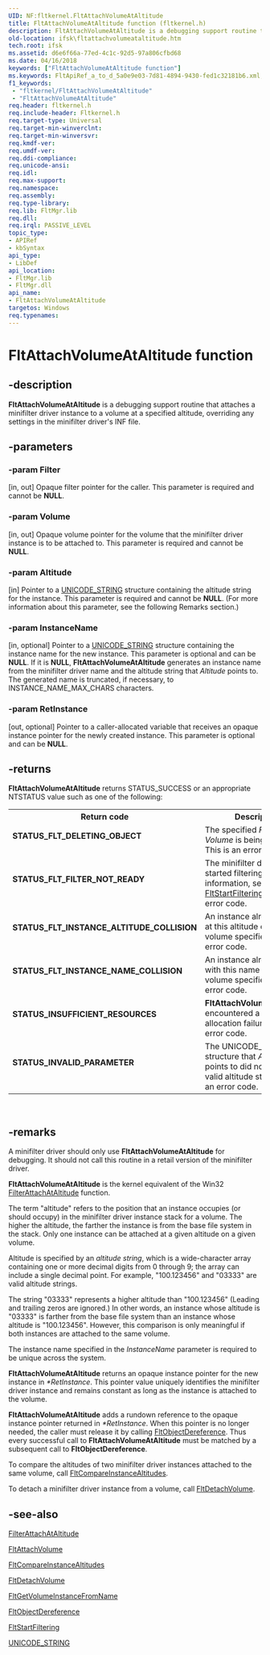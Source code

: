 ```yaml
---
UID: NF:fltkernel.FltAttachVolumeAtAltitude
title: FltAttachVolumeAtAltitude function (fltkernel.h)
description: FltAttachVolumeAtAltitude is a debugging support routine that attaches a minifilter driver instance to a volume at a specified altitude, overriding any settings in the minifilter driver's INF file.
old-location: ifsk\fltattachvolumeataltitude.htm
tech.root: ifsk
ms.assetid: d6e6f66a-77ed-4c1c-92d5-97a806cfbd68
ms.date: 04/16/2018
keywords: ["FltAttachVolumeAtAltitude function"]
ms.keywords: FltApiRef_a_to_d_5a0e9e03-7d81-4894-9430-fed1c32181b6.xml, FltAttachVolumeAtAltitude, FltAttachVolumeAtAltitude routine [Installable File System Drivers], fltkernel/FltAttachVolumeAtAltitude, ifsk.fltattachvolumeataltitude
f1_keywords:
 - "fltkernel/FltAttachVolumeAtAltitude"
 - "FltAttachVolumeAtAltitude"
req.header: fltkernel.h
req.include-header: Fltkernel.h
req.target-type: Universal
req.target-min-winverclnt: 
req.target-min-winversvr: 
req.kmdf-ver: 
req.umdf-ver: 
req.ddi-compliance: 
req.unicode-ansi: 
req.idl: 
req.max-support: 
req.namespace: 
req.assembly: 
req.type-library: 
req.lib: FltMgr.lib
req.dll: 
req.irql: PASSIVE_LEVEL
topic_type:
- APIRef
- kbSyntax
api_type:
- LibDef
api_location:
- FltMgr.lib
- FltMgr.dll
api_name:
- FltAttachVolumeAtAltitude
targetos: Windows
req.typenames: 
---
```


# FltAttachVolumeAtAltitude function


## -description


<b>FltAttachVolumeAtAltitude</b> is a debugging support routine that attaches a minifilter driver instance to a volume at a specified altitude, overriding any settings in the minifilter driver's INF file. 


## -parameters




### -param Filter 
[in, out]
Opaque filter pointer for the caller. This parameter is required and cannot be <b>NULL</b>. 


### -param Volume 
[in, out]
Opaque volume pointer for the volume that the minifilter driver instance is to be attached to. This parameter is required and cannot be <b>NULL</b>. 


### -param Altitude 
[in]
Pointer to a <a href="https://docs.microsoft.com/windows/desktop/api/ntdef/ns-ntdef-_unicode_string">UNICODE_STRING</a> structure containing the altitude string for the instance. This parameter is required and cannot be <b>NULL</b>. (For more information about this parameter, see the following Remarks section.) 


### -param InstanceName 
[in, optional]
Pointer to a <a href="https://docs.microsoft.com/windows/desktop/api/ntdef/ns-ntdef-_unicode_string">UNICODE_STRING</a> structure containing the instance name for the new instance. This parameter is optional and can be <b>NULL</b>. If it is <b>NULL</b>, <b>FltAttachVolumeAtAltitude</b> generates an instance name from the minifilter driver name and the altitude string that <i>Altitude </i>points to. The generated name is truncated, if necessary, to INSTANCE_NAME_MAX_CHARS characters. 


### -param RetInstance 
[out, optional]
Pointer to a caller-allocated variable that receives an opaque instance pointer for the newly created instance. This parameter is optional and can be <b>NULL</b>. 


## -returns



<b>FltAttachVolumeAtAltitude</b> returns STATUS_SUCCESS or an appropriate NTSTATUS value such as one of the following: 

<table>
<tr>
<th>Return code</th>
<th>Description</th>
</tr>
<tr>
<td width="40%">
<dl>
<dt><b>STATUS_FLT_DELETING_OBJECT</b></dt>
</dl>
</td>
<td width="60%">
The specified <i>Filter</i> or <i>Volume</i> is being torn down. This is an error code. 

</td>
</tr>
<tr>
<td width="40%">
<dl>
<dt><b>STATUS_FLT_FILTER_NOT_READY</b></dt>
</dl>
</td>
<td width="60%">
The minifilter driver has not started filtering. For more information, see <a href="https://docs.microsoft.com/windows-hardware/drivers/ddi/fltkernel/nf-fltkernel-fltstartfiltering">FltStartFiltering</a>. This is an error code. 

</td>
</tr>
<tr>
<td width="40%">
<dl>
<dt><b>STATUS_FLT_INSTANCE_ALTITUDE_COLLISION</b></dt>
</dl>
</td>
<td width="60%">
An instance already exists at this altitude on the volume specified. This is an error code. 

</td>
</tr>
<tr>
<td width="40%">
<dl>
<dt><b>STATUS_FLT_INSTANCE_NAME_COLLISION</b></dt>
</dl>
</td>
<td width="60%">
An instance already exists with this name on the volume specified. This is an error code. 

</td>
</tr>
<tr>
<td width="40%">
<dl>
<dt><b>STATUS_INSUFFICIENT_RESOURCES</b></dt>
</dl>
</td>
<td width="60%">
<b>FltAttachVolumeAtAltitude</b> encountered a pool allocation failure. This is an error code. 

</td>
</tr>
<tr>
<td width="40%">
<dl>
<dt><b>STATUS_INVALID_PARAMETER</b></dt>
</dl>
</td>
<td width="60%">
The UNICODE_STRING structure that <i>Altitude</i> points to did not contain a valid altitude string. This is an error code. 

</td>
</tr>
</table>
 




## -remarks



A minifilter driver should only use <b>FltAttachVolumeAtAltitude</b> for debugging. It should not call this routine in a retail version of the minifilter driver. 

<b>FltAttachVolumeAtAltitude</b> is the kernel equivalent of the Win32 <a href="https://docs.microsoft.com/windows/win32/api/fltuser/nf-fltuser-filterattachataltitude">FilterAttachAtAltitude</a> function. 

The term "altitude" refers to the position that an instance occupies (or should occupy) in the minifilter driver instance stack for a volume. The higher the altitude, the farther the instance is from the base file system in the stack. Only one instance can be attached at a given altitude on a given volume. 

Altitude is specified by an <i>altitude string</i>, which is a wide-character array containing one or more decimal digits from 0 through 9; the array can include a single decimal point. For example, "100.123456" and "03333" are valid altitude strings. 

The string "03333" represents a higher altitude than "100.123456" (Leading and trailing zeros are ignored.) In other words, an instance whose altitude is "03333" is farther from the base file system than an instance whose altitude is "100.123456". However, this comparison is only meaningful if both instances are attached to the same volume. 

The instance name specified in the <i>InstanceName</i> parameter is required to be unique across the system. 

<b>FltAttachVolumeAtAltitude</b> returns an opaque instance pointer for the new instance in <i>*RetInstance</i>. This pointer value uniquely identifies the minifilter driver instance and remains constant as long as the instance is attached to the volume. 

<b>FltAttachVolumeAtAltitude</b> adds a rundown reference to the opaque instance pointer returned in <i>*RetInstance</i>. When this pointer is no longer needed, the caller must release it by calling <a href="https://docs.microsoft.com/windows-hardware/drivers/ddi/fltkernel/nf-fltkernel-fltobjectdereference">FltObjectDereference</a>. Thus every successful call to <b>FltAttachVolumeAtAltitude</b> must be matched by a subsequent call to <b>FltObjectDereference</b>. 

To compare the altitudes of two minifilter driver instances attached to the same volume, call <a href="https://docs.microsoft.com/windows-hardware/drivers/ddi/fltkernel/nf-fltkernel-fltcompareinstancealtitudes">FltCompareInstanceAltitudes</a>. 

To detach a minifilter driver instance from a volume, call <a href="https://docs.microsoft.com/windows-hardware/drivers/ddi/fltkernel/nf-fltkernel-fltdetachvolume">FltDetachVolume</a>. 




## -see-also




<a href="https://docs.microsoft.com/windows/win32/api/fltuser/nf-fltuser-filterattachataltitude">FilterAttachAtAltitude</a>



<a href="https://docs.microsoft.com/windows-hardware/drivers/ddi/fltkernel/nf-fltkernel-fltattachvolume">FltAttachVolume</a>



<a href="https://docs.microsoft.com/windows-hardware/drivers/ddi/fltkernel/nf-fltkernel-fltcompareinstancealtitudes">FltCompareInstanceAltitudes</a>



<a href="https://docs.microsoft.com/windows-hardware/drivers/ddi/fltkernel/nf-fltkernel-fltdetachvolume">FltDetachVolume</a>



<a href="https://docs.microsoft.com/windows-hardware/drivers/ddi/fltkernel/nf-fltkernel-fltgetvolumeinstancefromname">FltGetVolumeInstanceFromName</a>



<a href="https://docs.microsoft.com/windows-hardware/drivers/ddi/fltkernel/nf-fltkernel-fltobjectdereference">FltObjectDereference</a>



<a href="https://docs.microsoft.com/windows-hardware/drivers/ddi/fltkernel/nf-fltkernel-fltstartfiltering">FltStartFiltering</a>



<a href="https://docs.microsoft.com/windows/desktop/api/ntdef/ns-ntdef-_unicode_string">UNICODE_STRING</a>
 

 

